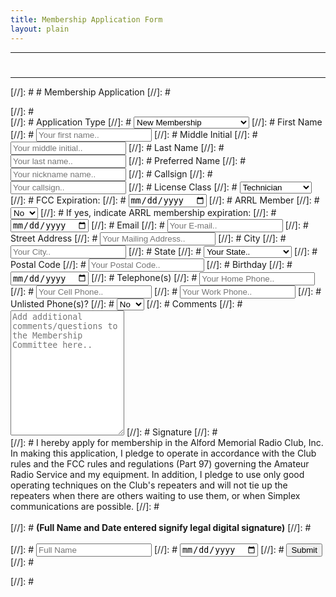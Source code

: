 ```yaml
---
title: Membership Application Form
layout: plain
---
```

---
<h1 id="form"></h1>
<center><div class="powr-form-builder" id="1ee24eed_1639765001"></div><script src="https://www.powr.io/powr.js?platform=html"></script></center>

---

[//]: # # Membership Application
[//]: # <div class="container">
[//]: #   <form id="fs-frm" name="contact-form" accept-charset="utf-8" action="https://formspree.io/f/{{ site.formspree_id }}" method="post">
[//]: #     <label for="atype">Application Type</label>
[//]: #     <select id="category" name="category">
[//]: #       <option value="new">New Membership</option>
[//]: #       <option value="renew">Renew Membership</option>
[//]: #       <option value="update">Update Contact Information</option>
[//]: #     </select>
[//]: #     <label for="fname">First Name</label>
[//]: #     <input type="text" id="fname" name="firstname" required="true" placeholder="Your first name..">
[//]: #     <label for="minit">Middle Initial</label>
[//]: #     <input type="text" id="minit" name="middleinitial" placeholder="Your middle initial..">
[//]: #     <label for="lname">Last Name</label>
[//]: #     <input type="text" id="lname" name="lastname" required="true" placeholder="Your last name..">
[//]: #     <label for="pname">Preferred Name</label>
[//]: #     <input type="text" id="pname" name="preferredname" placeholder="Your nickname name..">
[//]: #     <label for="callsign">Callsign</label>
[//]: #     <input type="text" id="callsign" name="callsign" placeholder="Your callsign..">
[//]: #     <label for="lclass">License Class</label>
[//]: #     <select id="category" name="category">
[//]: #       <option value="tech">Technician</option>
[//]: #       <option value="novice">Novice</option>
[//]: #       <option value="techplus">Technician Plus</option>
[//]: #       <option value="general">General</option>
[//]: #       <option value="advanced">Advanced</option>
[//]: #       <option value="extra">Extra</option>
[//]: #     </select>
[//]: #     <label for="fcc-expires">FCC Expiration:</label>
[//]: #     <input type="date" name="fcc-expires" id="fcc-expires" placeholder="" required="">
[//]: #     <label for="arrl">ARRL Member</label>
[//]: #     <select id="arrl" name="arrl">
[//]: #       <option value="no">No</option>
[//]: #       <option value="yes">Yes</option>
[//]: #     </select>
[//]: #     <label for="arrl-expiration">If yes, indicate ARRL membership expiration:</label>
[//]: #     <input type="date" name="arrl-expiration" placeholder="">
[//]: #     <label for="email">Email</label>
[//]: #     <input type="text" id="email" name="_replyto" required="true" placeholder="Your E-mail..">
[//]: #     <label for="address">Street Address</label>
[//]: #     <input type="text" id="address" name="address" required="true" placeholder="Your Mailing Address..">
[//]: #     <label for="city">City</label>
[//]: #     <input type="text" id="city" name="city" required="true" placeholder="Your City..">
[//]: #     <label for="state">State</label>
[//]: #     <select name="state-code" required="">
[//]: #       <option value="Select" selected="" disabled="">Your State..</option>
[//]: #       <option value="AL">Alabama</option>
[//]: #       <option value="AK">Alaska</option>
[//]: #       <option value="AZ">Arizona</option>
[//]: #       <option value="AR">Arkansas</option>
[//]: #       <option value="CA">California</option>
[//]: #       <option value="CO">Colorado</option>
[//]: #       <option value="CT">Connecticut</option>
[//]: #       <option value="DE">Delaware</option>
[//]: #       <option value="DC">District Of Columbia</option>
[//]: #       <option value="FL">Florida</option>
[//]: #       <option value="GA">Georgia</option>
[//]: #       <option value="HI">Hawaii</option>
[//]: #       <option value="ID">Idaho</option>
[//]: #       <option value="IL">Illinois</option>
[//]: #       <option value="IN">Indiana</option>
[//]: #       <option value="IA">Iowa</option>
[//]: #       <option value="KS">Kansas</option>
[//]: #       <option value="KY">Kentucky</option>
[//]: #       <option value="LA">Louisiana</option>
[//]: #       <option value="ME">Maine</option>
[//]: #       <option value="MD">Maryland</option>
[//]: #       <option value="MA">Massachusetts</option>
[//]: #       <option value="MI">Michigan</option>
[//]: #       <option value="MN">Minnesota</option>
[//]: #       <option value="MS">Mississippi</option>
[//]: #       <option value="MO">Missouri</option>
[//]: #       <option value="MT">Montana</option>
[//]: #       <option value="NE">Nebraska</option>
[//]: #       <option value="NV">Nevada</option>
[//]: #       <option value="NH">New Hampshire</option>
[//]: #       <option value="NJ">New Jersey</option>
[//]: #       <option value="NM">New Mexico</option>
[//]: #       <option value="NY">New York</option>
[//]: #       <option value="NC">North Carolina</option>
[//]: #       <option value="ND">North Dakota</option>
[//]: #       <option value="OH">Ohio</option>
[//]: #       <option value="OK">Oklahoma</option>
[//]: #       <option value="OR">Oregon</option>
[//]: #       <option value="PA">Pennsylvania</option>
[//]: #       <option value="RI">Rhode Island</option>
[//]: #       <option value="SC">South Carolina</option>
[//]: #       <option value="SD">South Dakota</option>
[//]: #       <option value="TN">Tennessee</option>
[//]: #       <option value="TX">Texas</option>
[//]: #       <option value="UT">Utah</option>
[//]: #       <option value="VT">Vermont</option>
[//]: #       <option value="VA">Virginia</option>
[//]: #       <option value="WA">Washington</option>
[//]: #       <option value="WV">West Virginia</option>
[//]: #       <option value="WI">Wisconsin</option>
[//]: #       <option value="WY">Wyoming</option>
[//]: #     </select>
[//]: #     <label for="zip">Postal Code</label>
[//]: #     <input type="text" id="zip" name="zip" required="true" placeholder="Your Postal Code..">
[//]: #     <label for="bday">Birthday</label>
[//]: #     <input type="date" id="bday" name="bday" required="true" placeholder="">
[//]: #     <label for="phone">Telephone(s)</label>
[//]: #     <input type="phone" id="hphone" name="hphone" required="" placeholder="Your Home Phone..">
[//]: #     <input type="phone" id="mphone" name="mphone" required="" placeholder="Your Cell Phone..">
[//]: #     <input type="phone" id="wphone" name="wphone" required="" placeholder="Your Work Phone..">
[//]: #     <label for="unlisted">Unlisted Phone(s)?</label>
[//]: #     <select id="unlisted" name="unlisted">
[//]: #       <option value="no">No</option>
[//]: #       <option value="yes">Yes</option>
[//]: #     </select>
[//]: #     <label for="comments">Comments</label>
[//]: #     <textarea id="comments" name="comments" placeholder="Add additional comments/questions to the Membership Committee here.." style="height:200px"></textarea>
[//]: #     <label for="signature">Signature</label>
[//]: #     <br>
[//]: #         I hereby apply for membership in the Alford Memorial Radio Club, Inc.  In making this application, I pledge to operate in accordance with the Club rules and the FCC rules and regulations (Part 97) governing the Amateur Radio Service and my equipment.  In addition, I pledge to use only good operating techniques on the Club's repeaters and will not tie up the repeaters when there are others waiting to use them, or when Simplex communications are possible.
[//]: #     <br><br>
[//]: #         <b>(Full Name and Date entered signify legal digital signature)</b>
[//]: #     <br><br>
[//]: #     <input type="text" name="signature-name" required="true" placeholder="Full Name">
[//]: #     <input type="date" name="signature-date" required="true">
[//]: #     <input type="submit" value="Submit">
[//]: #   </form>
[//]: # </div>
